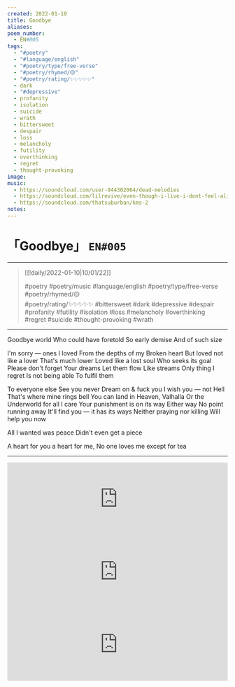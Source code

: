 ```yaml
---
created: 2022-01-10
title: Goodbye
aliases:
poem_number:
  - EN#005
tags:
  - "#poetry"
  - "#language/english"
  - "#poetry/type/free-verse"
  - "#poetry/rhymed/🟡"
  - "#poetry/rating/✨✨✨✨✨"
  - dark
  - "#depressive"
  - profanity
  - isolation
  - suicide
  - wrath
  - bittersweet
  - despair
  - loss
  - melancholy
  - futility
  - overthinking
  - regret
  - thought-provoking
image:
music:
  - https://soundcloud.com/user-944302064/dead-melodies
  - https://soundcloud.com/lilrevive/even-though-i-live-i-dont-feel-alive
  - https://soundcloud.com/thatsuburban/kms-2
notes:
---
```

# 「Goodbye」 `EN#005`

---

> [[!daily/2022-01-10|10/01/22]]
> 
> #poetry 
> #poetry/music 
> #language/english 
> #poetry/type/free-verse 
> #poetry/rhymed/🟡  
> #poetry/rating/✨✨✨✨✨ 
> #bittersweet #dark #depressive #despair #profanity #futility #isolation #loss #melancholy #overthinking #regret #suicide #thought-provoking #wrath 

---

Goodbye world
Who could have foretold
So early demise
And of such size

I'm sorry — ones I loved
From the depths of my
Broken heart
But loved not like a lover
That's much lower
Loved like a lost soul
Who seeks its goal
Please don't forget
Your dreams
Let them flow
Like streams
Only thing I regret
Is not being able
To fulfil them

To everyone else
See you never
Dream on & fuck you
I wish you — not Hell
That's where mine rings bell
You can land in Heaven, Valhalla
Or the Underworld for all I care
Your punishment is on its way
Either way
No point running away
It'll find you — it has its ways
Neither praying nor killing
Will help you now

All I wanted was peace
Didn't even get a piece


A heart for you a heart for me,
No one loves me except for tea

---

<iframe width="100%" height="166" scrolling="no" frameborder="no" allow="autoplay" src="https://w.soundcloud.com/player/?url=https%3A//api.soundcloud.com/tracks/1128351844&color=%23ff5500&auto_play=false&hide_related=false&show_comments=true&show_user=true&show_reposts=false&show_teaser=true"></iframe>
<iframe width="100%" height="166" scrolling="no" frameborder="no" allow="autoplay" src="https://w.soundcloud.com/player/?url=https%3A//api.soundcloud.com/tracks/914861932&color=%23ff5500&auto_play=false&hide_related=false&show_comments=true&show_user=true&show_reposts=false&show_teaser=true"></iframe>
<iframe width="100%" height="166" scrolling="no" frameborder="no" allow="autoplay" src="https://w.soundcloud.com/player/?url=https%3A//api.soundcloud.com/tracks/775600003&color=%23ff5500&auto_play=false&hide_related=false&show_comments=true&show_user=true&show_reposts=false&show_teaser=true"></iframe>
